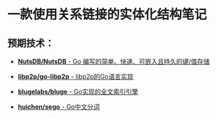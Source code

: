 # 一款使用关系链接的实体化结构笔记

## 预期技术：

- [**NutsDB/NutsDB** - Go 编写的简单、快速、可嵌入且持久的键/值存储](https://github.com/nutsdb/nutsdb)

- [**libp2p/go-libp2p** - libp2p的Go语言实现](https://github.com/libp2p/go-libp2p)

- [**blugelabs/bluge** - Go实现的全文索引引擎](https://github.com/blugelabs/bluge)
- [**huichen/sego** - Go中文分词](https://github.com/huichen/sego)

